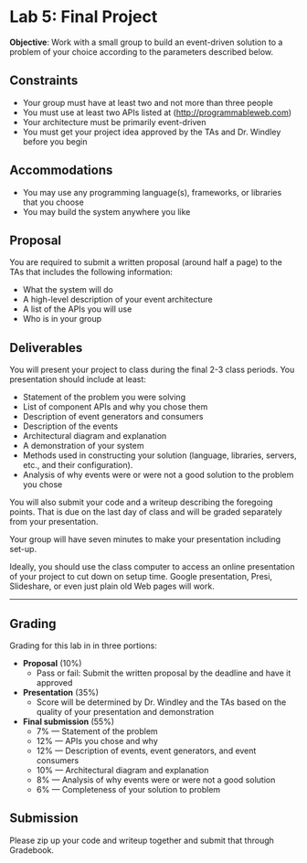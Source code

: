 # Lab 5: Final Project

**Objective**: Work with a small group to build an event-driven solution to a problem of your choice according to the parameters described below.

## Constraints

- Your group must have at least two and not more than three people
- You must use at least two APIs listed at (http://programmableweb.com)
- Your architecture must be primarily event-driven
- You must get your project idea approved by the TAs and Dr. Windley before you begin

## Accommodations

- You may use any programming language(s), frameworks, or libraries that you choose
- You may build the system anywhere you like

## Proposal

You are required to submit a written proposal (around half a page) to the TAs that includes the following information:

- What the system will do
- A high-level description of your event architecture
- A list of the APIs you will use
- Who is in your group

## Deliverables

You will present your project to class during the final 2-3 class periods. You presentation should include at least:

- Statement of the problem you were solving
- List of component APIs and why you chose them
- Description of event generators and consumers
- Description of the events
- Architectural diagram and explanation
- A demonstration of your system 
- Methods used in constructing your solution (language, libraries, servers, etc., and their configuration). 
- Analysis of why events were or were not a good solution to the problem you chose

You will also submit your code and a writeup describing the foregoing points. That is due on the last day of class and will be graded separately from your presentation.

Your group will have seven minutes to make your presentation including set-up.  

Ideally, you should use the class computer to access an online presentation of your project to cut down on setup time. Google presentation, Presi, Slideshare, or even just plain old Web pages will work. 

----

## Grading

Grading for this lab in in three portions:

- **Proposal** (10%)
  - Pass or fail: Submit the written proposal by the deadline and have it approved 
- **Presentation** (35%)
  - Score will be determined by Dr. Windley and the TAs based on the quality of your presentation and demonstration
- **Final submission** (55%)
  - 7% &mdash; Statement of the problem
  - 12% &mdash; APIs you chose and why
  - 12% &mdash; Description of events, event generators, and event consumers
  - 10% &mdash; Architectural diagram and explanation
  - 8% &mdash; Analysis of why events were or were not a good solution
  - 6% &mdash; Completeness of your solution to problem 

## Submission

Please zip up your code and writeup together and submit that through Gradebook.
